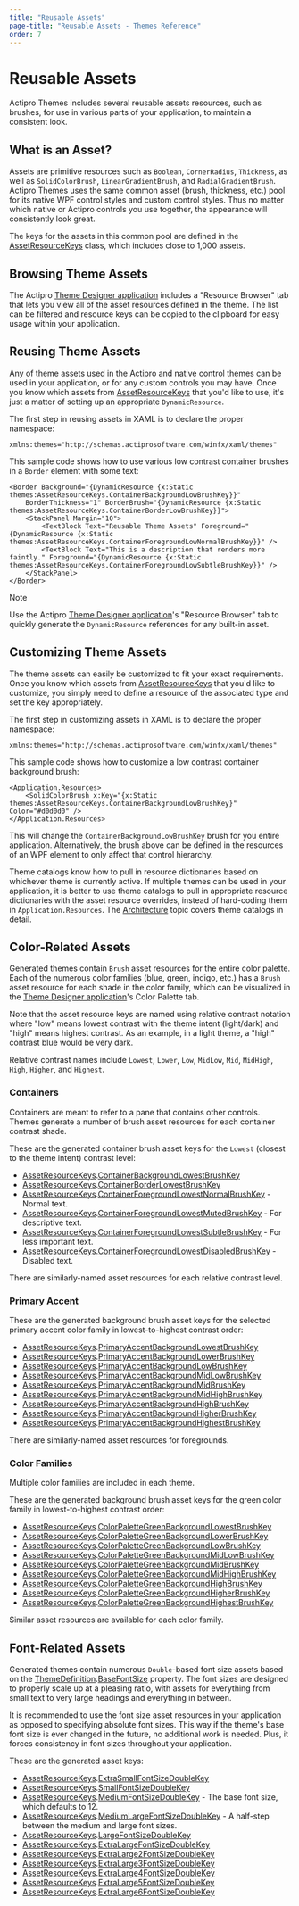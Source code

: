 ```yaml
---
title: "Reusable Assets"
page-title: "Reusable Assets - Themes Reference"
order: 7
---
```

# Reusable Assets

Actipro Themes includes several reusable assets resources, such as brushes, for use in various parts of your application, to maintain a consistent look.

## What is an Asset?

Assets are primitive resources such as `Boolean`, `CornerRadius`, `Thickness`, as well as `SolidColorBrush`, `LinearGradientBrush`, and `RadialGradientBrush`.  Actipro Themes uses the same common asset (brush, thickness, etc.) pool for its native WPF control styles and custom control styles.  Thus no matter which native or Actipro controls you use together, the appearance will consistently look great.

The keys for the assets in this common pool are defined in the [AssetResourceKeys](xref:ActiproSoftware.Windows.Themes.AssetResourceKeys) class, which includes close to 1,000 assets.

## Browsing Theme Assets

The Actipro [Theme Designer application](theme-designer.md) includes a "Resource Browser" tab that lets you view all of the asset resources defined in the theme.  The list can be filtered and resource keys can be copied to the clipboard for easy usage within your application.

## Reusing Theme Assets

Any of theme assets used in the Actipro and native control themes can be used in your application, or for any custom controls you may have.  Once you know which assets from [AssetResourceKeys](xref:ActiproSoftware.Windows.Themes.AssetResourceKeys) that you'd like to use, it's just a matter of setting up an appropriate `DynamicResource`.

The first step in reusing assets in XAML is to declare the proper namespace:

```xaml
xmlns:themes="http://schemas.actiprosoftware.com/winfx/xaml/themes"
```

This sample code shows how to use various low contrast container brushes in a `Border` element with some text:

```xaml
<Border Background="{DynamicResource {x:Static themes:AssetResourceKeys.ContainerBackgroundLowBrushKey}}"
	BorderThickness="1" BorderBrush="{DynamicResource {x:Static themes:AssetResourceKeys.ContainerBorderLowBrushKey}}">
	<StackPanel Margin="10">
		<TextBlock Text="Reusable Theme Assets" Foreground="{DynamicResource {x:Static themes:AssetResourceKeys.ContainerForegroundLowNormalBrushKey}}" />
		<TextBlock Text="This is a description that renders more faintly." Foreground="{DynamicResource {x:Static themes:AssetResourceKeys.ContainerForegroundLowSubtleBrushKey}}" />
	</StackPanel>
</Border>
```

> [!NOTE]
> Use the Actipro [Theme Designer application](theme-designer.md)'s "Resource Browser" tab to quickly generate the `DynamicResource` references for any built-in asset.

## Customizing Theme Assets

The theme assets can easily be customized to fit your exact requirements.  Once you know which assets from [AssetResourceKeys](xref:ActiproSoftware.Windows.Themes.AssetResourceKeys) that you'd like to customize, you simply need to define a resource of the associated type and set the key appropriately.

The first step in customizing assets in XAML is to declare the proper namespace:

```xaml
xmlns:themes="http://schemas.actiprosoftware.com/winfx/xaml/themes"
```

This sample code shows how to customize a low contrast container background brush:

```xaml
<Application.Resources>
    <SolidColorBrush x:Key="{x:Static themes:AssetResourceKeys.ContainerBackgroundLowBrushKey}" Color="#d0d0d0" />
</Application.Resources>
```

This will change the `ContainerBackgroundLowBrushKey` brush for you entire application.  Alternatively, the brush above can be defined in the resources of an WPF element to only affect that control hierarchy.

Theme catalogs know how to pull in resource dictionaries based on whichever theme is currently active.  If multiple themes can be used in your application, it is better to use theme catalogs to pull in appropriate resource dictionaries with the asset resource overrides, instead of hard-coding them in `Application.Resources`.  The [Architecture](architecture.md) topic covers theme catalogs in detail.

## Color-Related Assets

Generated themes contain `Brush` asset resources for the entire color palette.  Each of the numerous color families (blue, green, indigo, etc.) has a `Brush` asset resource for each shade in the color family, which can be visualized in the [Theme Designer application](theme-designer.md)'s Color Palette tab.

Note that the asset resource keys are named using relative contrast notation where "low" means lowest contrast with the theme intent (light/dark) and "high" means highest contrast.  As an example, in a light theme, a "high" contrast blue would be very dark.

Relative contrast names include `Lowest`, `Lower`, `Low`, `MidLow`, `Mid`, `MidHigh`, `High`, `Higher`, and `Highest`.

### Containers

Containers are meant to refer to a pane that contains other controls.  Themes generate a number of brush asset resources for each container contrast shade.

These are the generated container brush asset keys for the `Lowest` (closest to the theme intent) contrast level:

- [AssetResourceKeys](xref:ActiproSoftware.Windows.Themes.AssetResourceKeys).[ContainerBackgroundLowestBrushKey](xref:ActiproSoftware.Windows.Themes.AssetResourceKeys.ContainerBackgroundLowestBrushKey)
- [AssetResourceKeys](xref:ActiproSoftware.Windows.Themes.AssetResourceKeys).[ContainerBorderLowestBrushKey](xref:ActiproSoftware.Windows.Themes.AssetResourceKeys.ContainerBorderLowestBrushKey)
- [AssetResourceKeys](xref:ActiproSoftware.Windows.Themes.AssetResourceKeys).[ContainerForegroundLowestNormalBrushKey](xref:ActiproSoftware.Windows.Themes.AssetResourceKeys.ContainerForegroundLowestNormalBrushKey) - Normal text.
- [AssetResourceKeys](xref:ActiproSoftware.Windows.Themes.AssetResourceKeys).[ContainerForegroundLowestMutedBrushKey](xref:ActiproSoftware.Windows.Themes.AssetResourceKeys.ContainerForegroundLowestMutedBrushKey) - For descriptive text.
- [AssetResourceKeys](xref:ActiproSoftware.Windows.Themes.AssetResourceKeys).[ContainerForegroundLowestSubtleBrushKey](xref:ActiproSoftware.Windows.Themes.AssetResourceKeys.ContainerForegroundLowestSubtleBrushKey) - For less important text.
- [AssetResourceKeys](xref:ActiproSoftware.Windows.Themes.AssetResourceKeys).[ContainerForegroundLowestDisabledBrushKey](xref:ActiproSoftware.Windows.Themes.AssetResourceKeys.ContainerForegroundLowestDisabledBrushKey) - Disabled text.

There are similarly-named asset resources for each relative contrast level.

### Primary Accent

These are the generated background brush asset keys for the selected primary accent color family in lowest-to-highest contrast order:

- [AssetResourceKeys](xref:ActiproSoftware.Windows.Themes.AssetResourceKeys).[PrimaryAccentBackgroundLowestBrushKey](xref:ActiproSoftware.Windows.Themes.AssetResourceKeys.PrimaryAccentBackgroundLowestBrushKey)
- [AssetResourceKeys](xref:ActiproSoftware.Windows.Themes.AssetResourceKeys).[PrimaryAccentBackgroundLowerBrushKey](xref:ActiproSoftware.Windows.Themes.AssetResourceKeys.PrimaryAccentBackgroundLowerBrushKey)
- [AssetResourceKeys](xref:ActiproSoftware.Windows.Themes.AssetResourceKeys).[PrimaryAccentBackgroundLowBrushKey](xref:ActiproSoftware.Windows.Themes.AssetResourceKeys.PrimaryAccentBackgroundLowBrushKey)
- [AssetResourceKeys](xref:ActiproSoftware.Windows.Themes.AssetResourceKeys).[PrimaryAccentBackgroundMidLowBrushKey](xref:ActiproSoftware.Windows.Themes.AssetResourceKeys.PrimaryAccentBackgroundMidLowBrushKey)
- [AssetResourceKeys](xref:ActiproSoftware.Windows.Themes.AssetResourceKeys).[PrimaryAccentBackgroundMidBrushKey](xref:ActiproSoftware.Windows.Themes.AssetResourceKeys.PrimaryAccentBackgroundMidBrushKey)
- [AssetResourceKeys](xref:ActiproSoftware.Windows.Themes.AssetResourceKeys).[PrimaryAccentBackgroundMidHighBrushKey](xref:ActiproSoftware.Windows.Themes.AssetResourceKeys.PrimaryAccentBackgroundMidHighBrushKey)
- [AssetResourceKeys](xref:ActiproSoftware.Windows.Themes.AssetResourceKeys).[PrimaryAccentBackgroundHighBrushKey](xref:ActiproSoftware.Windows.Themes.AssetResourceKeys.PrimaryAccentBackgroundHighBrushKey)
- [AssetResourceKeys](xref:ActiproSoftware.Windows.Themes.AssetResourceKeys).[PrimaryAccentBackgroundHigherBrushKey](xref:ActiproSoftware.Windows.Themes.AssetResourceKeys.PrimaryAccentBackgroundHigherBrushKey)
- [AssetResourceKeys](xref:ActiproSoftware.Windows.Themes.AssetResourceKeys).[PrimaryAccentBackgroundHighestBrushKey](xref:ActiproSoftware.Windows.Themes.AssetResourceKeys.PrimaryAccentBackgroundHighestBrushKey)

There are similarly-named asset resources for foregrounds.

### Color Families

Multiple color families are included in each theme.

These are the generated background brush asset keys for the green color family in lowest-to-highest contrast order:

- [AssetResourceKeys](xref:ActiproSoftware.Windows.Themes.AssetResourceKeys).[ColorPaletteGreenBackgroundLowestBrushKey](xref:ActiproSoftware.Windows.Themes.AssetResourceKeys.ColorPaletteGreenBackgroundLowestBrushKey)
- [AssetResourceKeys](xref:ActiproSoftware.Windows.Themes.AssetResourceKeys).[ColorPaletteGreenBackgroundLowerBrushKey](xref:ActiproSoftware.Windows.Themes.AssetResourceKeys.ColorPaletteGreenBackgroundLowerBrushKey)
- [AssetResourceKeys](xref:ActiproSoftware.Windows.Themes.AssetResourceKeys).[ColorPaletteGreenBackgroundLowBrushKey](xref:ActiproSoftware.Windows.Themes.AssetResourceKeys.ColorPaletteGreenBackgroundLowBrushKey)
- [AssetResourceKeys](xref:ActiproSoftware.Windows.Themes.AssetResourceKeys).[ColorPaletteGreenBackgroundMidLowBrushKey](xref:ActiproSoftware.Windows.Themes.AssetResourceKeys.ColorPaletteGreenBackgroundMidLowBrushKey)
- [AssetResourceKeys](xref:ActiproSoftware.Windows.Themes.AssetResourceKeys).[ColorPaletteGreenBackgroundMidBrushKey](xref:ActiproSoftware.Windows.Themes.AssetResourceKeys.ColorPaletteGreenBackgroundMidBrushKey)
- [AssetResourceKeys](xref:ActiproSoftware.Windows.Themes.AssetResourceKeys).[ColorPaletteGreenBackgroundMidHighBrushKey](xref:ActiproSoftware.Windows.Themes.AssetResourceKeys.ColorPaletteGreenBackgroundMidHighBrushKey)
- [AssetResourceKeys](xref:ActiproSoftware.Windows.Themes.AssetResourceKeys).[ColorPaletteGreenBackgroundHighBrushKey](xref:ActiproSoftware.Windows.Themes.AssetResourceKeys.ColorPaletteGreenBackgroundHighBrushKey)
- [AssetResourceKeys](xref:ActiproSoftware.Windows.Themes.AssetResourceKeys).[ColorPaletteGreenBackgroundHigherBrushKey](xref:ActiproSoftware.Windows.Themes.AssetResourceKeys.ColorPaletteGreenBackgroundHigherBrushKey)
- [AssetResourceKeys](xref:ActiproSoftware.Windows.Themes.AssetResourceKeys).[ColorPaletteGreenBackgroundHighestBrushKey](xref:ActiproSoftware.Windows.Themes.AssetResourceKeys.ColorPaletteGreenBackgroundHighestBrushKey)

Similar asset resources are available for each color family.

## Font-Related Assets

Generated themes contain numerous `Double`-based font size assets based on the [ThemeDefinition](xref:ActiproSoftware.Windows.Themes.Generation.ThemeDefinition).[BaseFontSize](xref:ActiproSoftware.Windows.Themes.Generation.ThemeDefinition.BaseFontSize) property.  The font sizes are designed to properly scale up at a pleasing ratio, with assets for everything from small text to very large headings and everything in between.

It is recommended to use the font size asset resources in your application as opposed to specifying absolute font sizes.  This way if the theme's base font size is ever changed in the future, no additional work is needed.  Plus, it forces consistency in font sizes throughout your application.

These are the generated asset keys:

- [AssetResourceKeys](xref:ActiproSoftware.Windows.Themes.AssetResourceKeys).[ExtraSmallFontSizeDoubleKey](xref:ActiproSoftware.Windows.Themes.AssetResourceKeys.ExtraSmallFontSizeDoubleKey)
- [AssetResourceKeys](xref:ActiproSoftware.Windows.Themes.AssetResourceKeys).[SmallFontSizeDoubleKey](xref:ActiproSoftware.Windows.Themes.AssetResourceKeys.SmallFontSizeDoubleKey)
- [AssetResourceKeys](xref:ActiproSoftware.Windows.Themes.AssetResourceKeys).[MediumFontSizeDoubleKey](xref:ActiproSoftware.Windows.Themes.AssetResourceKeys.MediumFontSizeDoubleKey) - The base font size, which defaults to 12.
- [AssetResourceKeys](xref:ActiproSoftware.Windows.Themes.AssetResourceKeys).[MediumLargeFontSizeDoubleKey](xref:ActiproSoftware.Windows.Themes.AssetResourceKeys.MediumLargeFontSizeDoubleKey) - A half-step between the medium and large font sizes.
- [AssetResourceKeys](xref:ActiproSoftware.Windows.Themes.AssetResourceKeys).[LargeFontSizeDoubleKey](xref:ActiproSoftware.Windows.Themes.AssetResourceKeys.LargeFontSizeDoubleKey)
- [AssetResourceKeys](xref:ActiproSoftware.Windows.Themes.AssetResourceKeys).[ExtraLargeFontSizeDoubleKey](xref:ActiproSoftware.Windows.Themes.AssetResourceKeys.ExtraLargeFontSizeDoubleKey)
- [AssetResourceKeys](xref:ActiproSoftware.Windows.Themes.AssetResourceKeys).[ExtraLarge2FontSizeDoubleKey](xref:ActiproSoftware.Windows.Themes.AssetResourceKeys.ExtraLarge2FontSizeDoubleKey)
- [AssetResourceKeys](xref:ActiproSoftware.Windows.Themes.AssetResourceKeys).[ExtraLarge3FontSizeDoubleKey](xref:ActiproSoftware.Windows.Themes.AssetResourceKeys.ExtraLarge3FontSizeDoubleKey)
- [AssetResourceKeys](xref:ActiproSoftware.Windows.Themes.AssetResourceKeys).[ExtraLarge4FontSizeDoubleKey](xref:ActiproSoftware.Windows.Themes.AssetResourceKeys.ExtraLarge4FontSizeDoubleKey)
- [AssetResourceKeys](xref:ActiproSoftware.Windows.Themes.AssetResourceKeys).[ExtraLarge5FontSizeDoubleKey](xref:ActiproSoftware.Windows.Themes.AssetResourceKeys.ExtraLarge5FontSizeDoubleKey)
- [AssetResourceKeys](xref:ActiproSoftware.Windows.Themes.AssetResourceKeys).[ExtraLarge6FontSizeDoubleKey](xref:ActiproSoftware.Windows.Themes.AssetResourceKeys.ExtraLarge6FontSizeDoubleKey)
